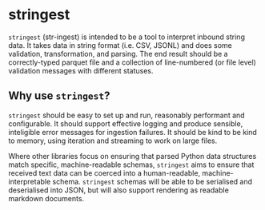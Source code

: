 # stringest

`stringest` (str-ingest) is intended to be a tool to interpret inbound string data. It takes data
in string format (i.e. CSV, JSONL) and does some validation, transformation, and parsing. The end
result should be a correctly-typed parquet file and a collection of line-numbered (or file level)
validation messages with different statuses.

## Why use `stringest`?

`stringest` should be easy to set up and run, reasonably performant and configurable. It should
support effective logging and produce sensible, inteligible error messages for ingestion failures.
It should be kind to be kind to memory, using iteration and streaming to work on large files.

Where other libraries focus on ensuring that parsed Python data structures match specific,
machine-readable schemas, `stringest` aims to ensure that received text data can be coerced
into a human-readable, machine-interpretable schema. `stringest` schemas will be able to be
serialised and deserialised into JSON, but will also support rendering as readable markdown
documents.
